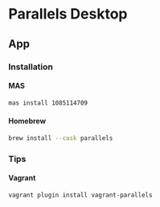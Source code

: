 # Parallels Desktop

## App

### Installation

#### MAS

```sh
mas install 1085114709
```

#### Homebrew

```sh
brew install --cask parallels
```

### Tips

#### Vagrant

```sh
vagrant plugin install vagrant-parallels
```

<!--
FALL23
-->
